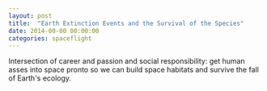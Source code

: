 ```yaml
---
layout: post
title:  "Earth Extinction Events and the Survival of the Species"
date: 2014-00-00 00:00:00
categories: spaceflight
---
```


Intersection of career and passion and social responsibility: get human asses into space pronto so we can build space habitats and survive the fall of Earth's ecology.

